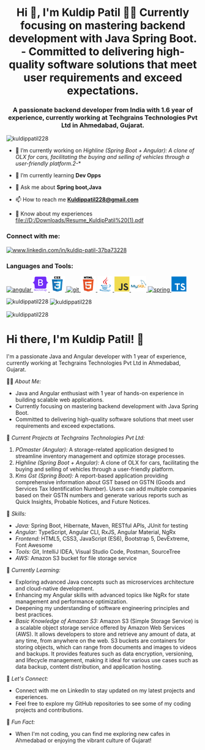 <h1 align="center">Hi 👋, I'm Kuldip Patil 👨‍💻 Currently focusing on mastering backend development with Java Spring Boot. - Committed to delivering high-quality software solutions that meet user requirements and exceed expectations.</h1>
<h3 align="center">A passionate backend developer from India with 1.6 year of experience, currently working at Techgrains Technologies Pvt Ltd in Ahmedabad, Gujarat.</h3>

<p align="left"> <img src="https://komarev.com/ghpvc/?username=kuldippatil228&label=Profile%20views&color=0e75b6&style=flat" alt="kuldippatil228" /> </p>

- 🔭 I’m currently working on **Highline (Spring Boot + Angular):* A clone of OLX for cars, facilitating the buying and selling of vehicles through a user-friendly platform.2-**

- 🌱 I’m currently learning **Dev Opps**

- 💬 Ask me about **Spring boot,Java**

- 📫 How to reach me **Kuldippatil228@gmail.com**

- 📄 Know about my experiences [file://D:/Downloads/Resume_KuldipPatil%20(1).pdf](file://D:/Downloads/Resume_KuldipPatil%20(1).pdf)

<h3 align="left">Connect with me:</h3>
<p align="left">
<a href="https://linkedin.com/in/www.linkedin.com/in/kuldip-patil-37ba73228" target="blank"><img align="center" src="https://raw.githubusercontent.com/rahuldkjain/github-profile-readme-generator/master/src/images/icons/Social/linked-in-alt.svg" alt="www.linkedin.com/in/kuldip-patil-37ba73228" height="30" width="40" /></a>
</p>

<h3 align="left">Languages and Tools:</h3>
<p align="left"> <a href="https://angular.io" target="_blank" rel="noreferrer"> <img src="https://angular.io/assets/images/logos/angular/angular.svg" alt="angular" width="40" height="40"/> </a> <a href="https://getbootstrap.com" target="_blank" rel="noreferrer"> <img src="https://raw.githubusercontent.com/devicons/devicon/master/icons/bootstrap/bootstrap-plain-wordmark.svg" alt="bootstrap" width="40" height="40"/> </a> <a href="https://www.w3schools.com/css/" target="_blank" rel="noreferrer"> <img src="https://raw.githubusercontent.com/devicons/devicon/master/icons/css3/css3-original-wordmark.svg" alt="css3" width="40" height="40"/> </a> <a href="https://git-scm.com/" target="_blank" rel="noreferrer"> <img src="https://www.vectorlogo.zone/logos/git-scm/git-scm-icon.svg" alt="git" width="40" height="40"/> </a> <a href="https://www.w3.org/html/" target="_blank" rel="noreferrer"> <img src="https://raw.githubusercontent.com/devicons/devicon/master/icons/html5/html5-original-wordmark.svg" alt="html5" width="40" height="40"/> </a> <a href="https://www.java.com" target="_blank" rel="noreferrer"> <img src="https://raw.githubusercontent.com/devicons/devicon/master/icons/java/java-original.svg" alt="java" width="40" height="40"/> </a> <a href="https://developer.mozilla.org/en-US/docs/Web/JavaScript" target="_blank" rel="noreferrer"> <img src="https://raw.githubusercontent.com/devicons/devicon/master/icons/javascript/javascript-original.svg" alt="javascript" width="40" height="40"/> </a> <a href="https://www.mysql.com/" target="_blank" rel="noreferrer"> <img src="https://raw.githubusercontent.com/devicons/devicon/master/icons/mysql/mysql-original-wordmark.svg" alt="mysql" width="40" height="40"/> </a> <a href="https://spring.io/" target="_blank" rel="noreferrer"> <img src="https://www.vectorlogo.zone/logos/springio/springio-icon.svg" alt="spring" width="40" height="40"/> </a> <a href="https://www.typescriptlang.org/" target="_blank" rel="noreferrer"> <img src="https://raw.githubusercontent.com/devicons/devicon/master/icons/typescript/typescript-original.svg" alt="typescript" width="40" height="40"/> </a> </p>

<p><img align="left" src="https://github-readme-stats.vercel.app/api/top-langs?username=kuldippatil228&show_icons=true&locale=en&layout=compact" alt="kuldippatil228" /></p>

<p>&nbsp;<img align="center" src="https://github-readme-stats.vercel.app/api?username=kuldippatil228&show_icons=true&locale=en" alt="kuldippatil228" /></p>

<p><img align="center" src="https://github-readme-streak-stats.herokuapp.com/?user=kuldippatil228&" alt="kuldippatil228" /></p>




# Hi there, I'm Kuldip Patil! 👋

I'm a passionate Java and Angular developer with 1 year of experience, currently working at Techgrains Technologies Pvt Ltd in Ahmedabad, Gujarat.

👨‍💻 *About Me:*
- Java and Angular enthusiast with 1 year of hands-on experience in building scalable web applications.
- Currently focusing on mastering backend development with Java Spring Boot.
- Committed to delivering high-quality software solutions that meet user requirements and exceed expectations.

🏢 *Current Projects at Techgrains Technologies Pvt Ltd:*
1. *POmaster (Angular):* A storage-related application designed to streamline inventory management and optimize storage processes.
2. *Highline (Spring Boot + Angular):* A clone of OLX for cars, facilitating the buying and selling of vehicles through a user-friendly platform.
3. *Kms Gst (Spring Boot):* A report-based application providing comprehensive information about GST based on GSTN (Goods and Services Tax Identification Number). Users can add multiple companies based on their GSTN numbers and generate various reports such as Quick Insights, Probable Notices, and Future Notices.
   
🚀 *Skills:*
- *Java:* Spring Boot, Hibernate, Maven, RESTful APIs, JUnit for testing
- *Angular:* TypeScript, Angular CLI, RxJS, Angular Material, NgRx
- *Frontend:* HTML5, CSS3, JavaScript (ES6), Bootstrap 5, DevExtreme, Font Awesome
- *Tools:* Git, IntelliJ IDEA, Visual Studio Code, Postman, SourceTree
- *AWS:* Amazon S3 bucket for file storage service

🌱 *Currently Learning:*
- Exploring advanced Java concepts such as microservices architecture and cloud-native development.
- Enhancing my Angular skills with advanced topics like NgRx for state management and performance optimization.
- Deepening my understanding of software engineering principles and best practices.
- *Basic Knowledge of Amazon S3:* Amazon S3 (Simple Storage Service) is a scalable object storage service offered by Amazon Web Services (AWS). It allows developers to store and retrieve any amount of data, at any time, from anywhere on the web. S3 buckets are containers for storing objects, which can range from documents and images to videos and backups. It provides features such as data encryption, versioning, and lifecycle management, making it ideal for various use cases such as data backup, content distribution, and application hosting.

💬 *Let's Connect:*
- Connect with me on LinkedIn to stay updated on my latest projects and experiences.
- Feel free to explore my GitHub repositories to see some of my coding projects and contributions.

🌟 *Fun Fact:*
- When I'm not coding, you can find me exploring new cafes in Ahmedabad or enjoying the vibrant culture of Gujarat!
